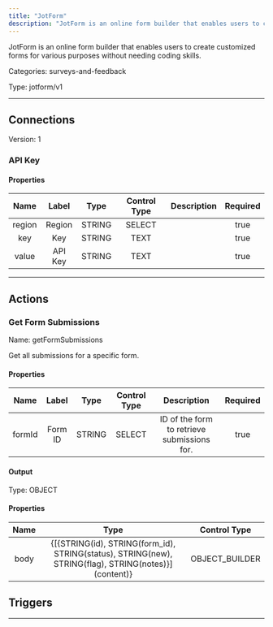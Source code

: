 ```yaml
---
title: "JotForm"
description: "JotForm is an online form builder that enables users to create customized forms for various purposes without needing coding skills."
---
```


JotForm is an online form builder that enables users to create customized forms for various purposes without needing coding skills.


Categories: surveys-and-feedback


Type: jotform/v1

<hr />



## Connections

Version: 1


### API Key

#### Properties

|      Name       |      Label     |     Type     |     Control Type     |     Description     |     Required        |
|:--------------:|:--------------:|:------------:|:--------------------:|:-------------------:|:-------------------:|
| region | Region | STRING | SELECT  |  | true  |
| key | Key | STRING | TEXT  |  | true  |
| value | API Key | STRING | TEXT  |  | true  |





<hr />



## Actions


### Get Form Submissions
Name: getFormSubmissions

Get all submissions for a specific form.

#### Properties

|      Name       |      Label     |     Type     |     Control Type     |     Description     |     Required        |
|:--------------:|:--------------:|:------------:|:--------------------:|:-------------------:|:-------------------:|
| formId | Form ID | STRING | SELECT  |  ID of the form to retrieve submissions for.  |  true  |


#### Output



Type: OBJECT


#### Properties

|     Name     |     Type     |     Control Type     |
|:------------:|:------------:|:--------------------:|
| body | {[{STRING\(id), STRING\(form_id), STRING\(status), STRING\(new), STRING\(flag), STRING\(notes)}]\(content)} | OBJECT_BUILDER  |








## Triggers



<hr />

